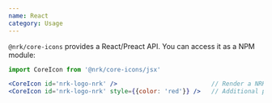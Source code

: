 ```yaml
---
name: React
category: Usage
---
```


`@nrk/core-icons` provides a React/Preact API. You can access it as a NPM module:

```jsx
import CoreIcon from '@nrk/core-icons/jsx'

<CoreIcon id='nrk-logo-nrk' />                          // Render a NRK logo
<CoreIcon id='nrk-logo-nrk' style={{color: 'red'}} />   // Additional props will be used for attributes
```
